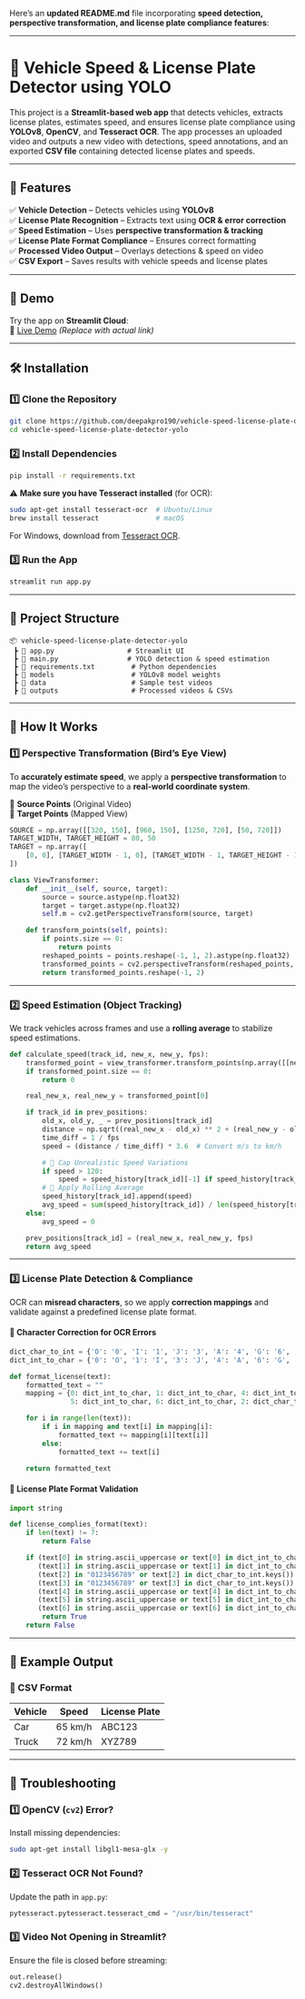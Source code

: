Here’s an **updated README.md** file incorporating **speed detection, perspective transformation, and license plate compliance features**:

---

# **🚗 Vehicle Speed & License Plate Detector using YOLO**  

This project is a **Streamlit-based web app** that detects vehicles, extracts license plates, estimates speed, and ensures license plate compliance using **YOLOv8**, **OpenCV**, and **Tesseract OCR**. The app processes an uploaded video and outputs a new video with detections, speed annotations, and an exported **CSV file** containing detected license plates and speeds.

---

## **🔹 Features**
✅ **Vehicle Detection** – Detects vehicles using **YOLOv8**  
✅ **License Plate Recognition** – Extracts text using **OCR & error correction**  
✅ **Speed Estimation** – Uses **perspective transformation & tracking**  
✅ **License Plate Format Compliance** – Ensures correct formatting  
✅ **Processed Video Output** – Overlays detections & speed on video  
✅ **CSV Export** – Saves results with vehicle speeds and license plates  

---

## **🚀 Demo**
Try the app on **Streamlit Cloud**:  
🔗 [Live Demo](https://your-app-url.streamlit.app/) *(Replace with actual link)*  

---

## **🛠 Installation**
### **1️⃣ Clone the Repository**
```bash
git clone https://github.com/deepakpro190/vehicle-speed-license-plate-detector-yolo.git
cd vehicle-speed-license-plate-detector-yolo
```

### **2️⃣ Install Dependencies**
```bash
pip install -r requirements.txt
```

⚠ **Make sure you have Tesseract installed** (for OCR):  
```bash
sudo apt-get install tesseract-ocr  # Ubuntu/Linux
brew install tesseract              # macOS
```
For Windows, download from [Tesseract OCR](https://github.com/tesseract-ocr/tesseract).

### **3️⃣ Run the App**
```bash
streamlit run app.py
```

---

## **📂 Project Structure**
```
📦 vehicle-speed-license-plate-detector-yolo
 ┣ 📜 app.py                  # Streamlit UI
 ┣ 📜 main.py                 # YOLO detection & speed estimation
 ┣ 📜 requirements.txt         # Python dependencies
 ┣ 📂 models                   # YOLOv8 model weights
 ┣ 📂 data                     # Sample test videos
 ┣ 📂 outputs                  # Processed videos & CSVs
```

---

## **📌 How It Works**
### **1️⃣ Perspective Transformation (Bird’s Eye View)**
To **accurately estimate speed**, we apply a **perspective transformation** to map the video’s perspective to a **real-world coordinate system**.

🔹 **Source Points** (Original Video)  
🔹 **Target Points** (Mapped View)  

```python
SOURCE = np.array([[320, 150], [960, 150], [1250, 720], [50, 720]])  
TARGET_WIDTH, TARGET_HEIGHT = 80, 50
TARGET = np.array([
    [0, 0], [TARGET_WIDTH - 1, 0], [TARGET_WIDTH - 1, TARGET_HEIGHT - 1], [0, TARGET_HEIGHT - 1]
])

class ViewTransformer:
    def __init__(self, source, target):
        source = source.astype(np.float32)
        target = target.astype(np.float32)
        self.m = cv2.getPerspectiveTransform(source, target)

    def transform_points(self, points):
        if points.size == 0:
            return points
        reshaped_points = points.reshape(-1, 1, 2).astype(np.float32)
        transformed_points = cv2.perspectiveTransform(reshaped_points, self.m)
        return transformed_points.reshape(-1, 2)
```

---

### **2️⃣ Speed Estimation (Object Tracking)**
We track vehicles across frames and use a **rolling average** to stabilize speed estimations.

```python
def calculate_speed(track_id, new_x, new_y, fps):
    transformed_point = view_transformer.transform_points(np.array([[new_x, new_y]]))
    if transformed_point.size == 0:
        return 0  

    real_new_x, real_new_y = transformed_point[0]

    if track_id in prev_positions:
        old_x, old_y, _ = prev_positions[track_id]
        distance = np.sqrt((real_new_x - old_x) ** 2 + (real_new_y - old_y) ** 2)
        time_diff = 1 / fps
        speed = (distance / time_diff) * 3.6  # Convert m/s to km/h

        # 🔹 Cap Unrealistic Speed Variations
        if speed > 120:
            speed = speed_history[track_id][-1] if speed_history[track_id] else 80
        # 🔹 Apply Rolling Average
        speed_history[track_id].append(speed)
        avg_speed = sum(speed_history[track_id]) / len(speed_history[track_id])
    else:
        avg_speed = 0

    prev_positions[track_id] = (real_new_x, real_new_y, fps)
    return avg_speed
```

---

### **3️⃣ License Plate Detection & Compliance**
OCR can **misread characters**, so we apply **correction mappings** and validate against a predefined license plate format.

#### **🔹 Character Correction for OCR Errors**
```python
dict_char_to_int = {'O': '0', 'I': '1', 'J': '3', 'A': '4', 'G': '6', 'S': '5'}
dict_int_to_char = {'0': 'O', '1': 'I', '3': 'J', '4': 'A', '6': 'G', '5': 'S'}

def format_license(text):
    formatted_text = ""
    mapping = {0: dict_int_to_char, 1: dict_int_to_char, 4: dict_int_to_char, 
               5: dict_int_to_char, 6: dict_int_to_char, 2: dict_char_to_int, 3: dict_char_to_int}

    for i in range(len(text)):
        if i in mapping and text[i] in mapping[i]:
            formatted_text += mapping[i][text[i]]
        else:
            formatted_text += text[i]

    return formatted_text
```

#### **🔹 License Plate Format Validation**
```python
import string

def license_complies_format(text):
    if len(text) != 7:
        return False

    if (text[0] in string.ascii_uppercase or text[0] in dict_int_to_char.keys()) and \
       (text[1] in string.ascii_uppercase or text[1] in dict_int_to_char.keys()) and \
       (text[2] in "0123456789" or text[2] in dict_char_to_int.keys()) and \
       (text[3] in "0123456789" or text[3] in dict_char_to_int.keys()) and \
       (text[4] in string.ascii_uppercase or text[4] in dict_int_to_char.keys()) and \
       (text[5] in string.ascii_uppercase or text[5] in dict_int_to_char.keys()) and \
       (text[6] in string.ascii_uppercase or text[6] in dict_int_to_char.keys()):
        return True
    return False
```

---

## **📜 Example Output**
### **📜 CSV Format**
| Vehicle | Speed  | License Plate |
|---------|--------|--------------|
| Car     | 65 km/h | ABC123       |
| Truck   | 72 km/h | XYZ789       |

---

## **🔧 Troubleshooting**
### **1️⃣ OpenCV (`cv2`) Error?**
Install missing dependencies:
```bash
sudo apt-get install libgl1-mesa-glx -y
```

### **2️⃣ Tesseract OCR Not Found?**
Update the path in `app.py`:
```python
pytesseract.pytesseract.tesseract_cmd = "/usr/bin/tesseract"
```

### **3️⃣ Video Not Opening in Streamlit?**
Ensure the file is closed before streaming:
```python
out.release()
cv2.destroyAllWindows()
```


